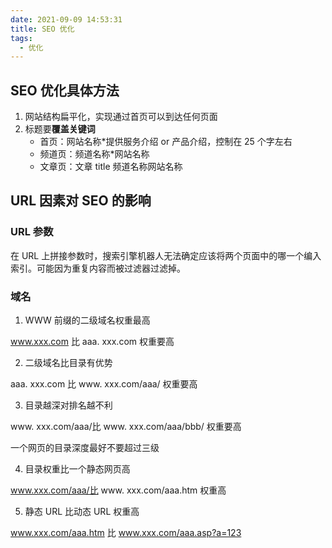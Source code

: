 ```yaml
---
date: 2021-09-09 14:53:31
title: SEO 优化
tags:
  - 优化
---
```


## SEO 优化具体方法

1. 网站结构扁平化，实现通过首页可以到达任何页面
2. 标题要**覆盖关键词**
   - 首页：网站名称\*提供服务介绍 or 产品介绍，控制在 25 个字左右
   - 频道页：频道名称\*网站名称
   - 文章页：文章 title 频道名称网站名称

## URL 因素对 SEO 的影响

### URL 参数

在 URL 上拼接参数时，搜索引擎机器人无法确定应该将两个页面中的哪一个编入索引。可能因为重复内容而被过滤器过滤掉。

### 域名

1. WWW 前缀的二级域名权重最高

www.xxx.com 比 aaa. xxx.com 权重要高

2. 二级域名比目录有优势

aaa. xxx.com 比 www. xxx.com/aaa/ 权重要高

3. 目录越深对排名越不利

www. xxx.com/aaa/比 www. xxx.com/aaa/bbb/ 权重要高

一个网页的目录深度最好不要超过三级

4. 目录权重比一个静态网页高

www.xxx.com/aaa/比 www. xxx.com/aaa.htm 权重高

5. 静态 URL 比动态 URL 权重高

www.xxx.com/aaa.htm 比 www.xxx.com/aaa.asp?a=123
